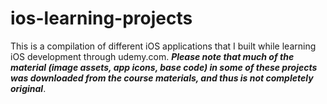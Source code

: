 # ios-learning-projects
This is a compilation of different iOS applications that I built while learning iOS development through udemy.com. 
***Please note that much of the material (image assets, app icons, base code) in some of these projects was downloaded from the course materials, and thus is not completely original***.
